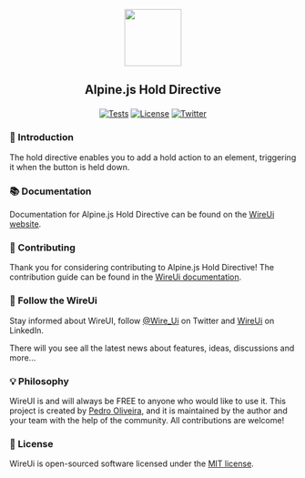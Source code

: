 <p align="center"><img src="https://wireui.dev/wireui/wireui-circle.png" height="100"></p>

<h2><p align="center">Alpine.js Hold Directive</p></h2>

<p align="center">
<a href="https://github.com/wireui/alpinejs-hold-directive/actions"><img src="https://github.com/wireui/alpinejs-hold-directive/actions/workflows/test.yml/badge.svg" alt="Tests"></a>
<a href="license.md"><img src="https://img.shields.io/github/license/wireui/alpinejs-hold-directive" alt="License" /></a>
<a href="https://x.com/Wire_Ui"><img src="https://img.shields.io/twitter/url?url=https://x.com/Wire_Ui" alt="Twitter"></a>
</p>

### 🚀 Introduction

The hold directive enables you to add a hold action to an element, triggering it when the button is held down.

### 📚 Documentation

Documentation for Alpine.js Hold Directive can be found on the [WireUi website](https://wireui.dev/packages/alpinejs-hold-directive).

### 🔧 Contributing

Thank you for considering contributing to Alpine.js Hold Directive! The contribution guide can be found in the [WireUi documentation](https://wireui.dev/customize/contribution-guide).

### 📣 Follow the WireUi

Stay informed about WireUI, follow [@Wire_Ui](https://x.com/Wire_Ui) on Twitter and [WireUi](https://www.linkedin.com/company/wireui) on LinkedIn.

There will you see all the latest news about features, ideas, discussions and more...

### 💡 Philosophy

WireUI is and will always be FREE to anyone who would like to use it. This project is created by [Pedro Oliveira](https://github.com/PH7-Jack), and it is maintained by the author and your team with the help of the community. All contributions are welcome!

### 📝 License

WireUi is open-sourced software licensed under the [MIT license](license.md).
